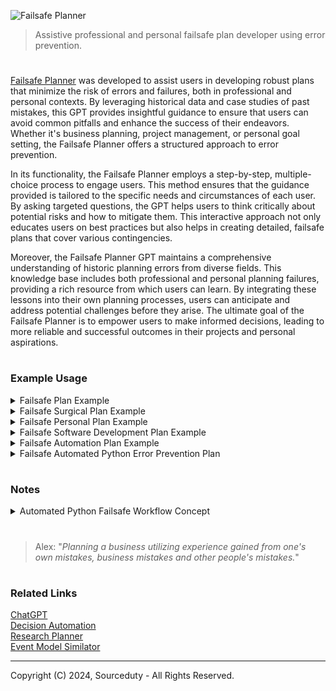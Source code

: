 ![Failsafe Planner](https://github.com/user-attachments/assets/da9636d9-3146-468b-81d8-013cc9fcbf40)

> Assistive professional and personal failsafe plan developer using error prevention.

#

[Failsafe Planner](https://chatgpt.com/g/g-QVyo2XUpR-failsafe-planner) was developed to assist users in developing robust plans that minimize the risk of errors and failures, both in professional and personal contexts. By leveraging historical data and case studies of past mistakes, this GPT provides insightful guidance to ensure that users can avoid common pitfalls and enhance the success of their endeavors. Whether it's business planning, project management, or personal goal setting, the Failsafe Planner offers a structured approach to error prevention.

In its functionality, the Failsafe Planner employs a step-by-step, multiple-choice process to engage users. This method ensures that the guidance provided is tailored to the specific needs and circumstances of each user. By asking targeted questions, the GPT helps users to think critically about potential risks and how to mitigate them. This interactive approach not only educates users on best practices but also helps in creating detailed, failsafe plans that cover various contingencies.

Moreover, the Failsafe Planner GPT maintains a comprehensive understanding of historic planning errors from diverse fields. This knowledge base includes both professional and personal planning failures, providing a rich resource from which users can learn. By integrating these lessons into their own planning processes, users can anticipate and address potential challenges before they arise. The ultimate goal of the Failsafe Planner is to empower users to make informed decisions, leading to more reliable and successful outcomes in their projects and personal aspirations.

#
### Example Usage

<details><summary>Failsafe Plan Example</summary>
<br>

#### Failsafe Plan Example

#### Objective:
Create a failsafe plan for launching a new product in a tech company to avoid common business planning errors.

#### Step 1: Define Clear Objectives
- **Primary Goal:** Successfully launch the new product by Q3 2024.
- **Secondary Goals:**
  - Achieve a 10% market share within the first year.
  - Gain positive reviews from at least 75% of early adopters.
  - Ensure the product has less than 1% defect rate.

#### Step 2: Identify Potential Risks and Historic Errors
1. **Insufficient Market Research**
   - **Historic Example:** Nokia's failure to adapt to smartphone trends due to poor market research.
   - **Mitigation Strategy:** Conduct comprehensive market research including competitor analysis, customer surveys, and trend analysis.

2. **Inadequate Product Testing**
   - **Historic Example:** Samsung Galaxy Note 7 battery explosions due to insufficient testing.
   - **Mitigation Strategy:** Implement rigorous multi-phase testing (alpha, beta, and stress tests) to identify and fix defects before launch.

3. **Poor Project Management**
   - **Historic Example:** Boeing 737 MAX delays and issues due to project management failures.
   - **Mitigation Strategy:** Adopt Agile project management techniques with regular sprints, reviews, and clear milestones.

4. **Ineffective Marketing Strategy**
   - **Historic Example:** New Coke’s failed marketing campaign which alienated its core consumers.
   - **Mitigation Strategy:** Develop a well-researched marketing plan with a focus on target demographics, value propositions, and phased marketing efforts.

5. **Supply Chain Disruptions**
   - **Historic Example:** COVID-19 pandemic causing global supply chain breakdowns.
   - **Mitigation Strategy:** Establish multiple suppliers, maintain a buffer inventory, and have contingency plans for supply chain disruptions.

#### Step 3: Develop a Detailed Action Plan
1. **Market Research**
   - Conduct surveys and focus groups.
   - Analyze competitors’ strengths and weaknesses.
   - Use analytics tools to predict market trends.

2. **Product Development and Testing**
   - Develop prototypes and conduct internal testing.
   - Perform beta testing with a select group of customers.
   - Implement feedback and conduct final stress tests.

3. **Project Management**
   - Set up an Agile project management framework.
   - Define clear milestones and deliverables.
   - Hold regular sprint reviews and adjust plans as necessary.

4. **Marketing and Promotion**
   - Create a comprehensive marketing plan targeting specific customer segments.
   - Develop promotional materials and plan a phased release.
   - Engage with influencers and early adopters for product endorsements.

5. **Supply Chain Management**
   - Identify and establish relationships with multiple suppliers.
   - Maintain a safety stock of critical components.
   - Develop contingency plans for potential supply chain issues.

#### Step 4: Monitor and Review
- **Regular Reviews:** Schedule bi-weekly project review meetings to assess progress and address issues.
- **Feedback Mechanism:** Set up a feedback loop with customers and stakeholders to identify and resolve issues promptly.
- **Risk Assessment:** Continuously monitor for new risks and update the failsafe plan accordingly.

#### Step 5: Post-Launch Evaluation
- **Performance Analysis:** Assess the product’s performance against initial goals (market share, customer satisfaction, defect rates).
- **Lessons Learned:** Conduct a post-mortem analysis to understand what worked and what didn’t.
- **Continuous Improvement:** Use insights from the evaluation to improve future product launches and refine the failsafe plan.

#### Conclusion
By learning from historic business planning errors and implementing these strategies, the tech company can significantly reduce the risk of failure and increase the chances of a successful product launch.

<br>
</details>

<details><summary>Failsafe Surgical Plan Example</summary>
<br>

#### Failsafe Surgical Plan Example

**Objective:**
To create a comprehensive and failsafe surgical plan to ensure patient safety, successful surgery outcomes, and minimize the risk of errors.

---

#### Pre-Operative Phase

1. **Patient Assessment:**
   - Detailed medical history review.
   - Comprehensive physical examination.
   - Necessary diagnostic tests (e.g., blood work, imaging).
   - Allergies and current medications check.

2. **Surgical Team Briefing:**
   - Confirm roles and responsibilities of each team member.
   - Review patient's case and surgical procedure.
   - Discuss potential complications and contingency plans.
   - Ensure all team members are aware of the surgical checklist.

3. **Informed Consent:**
   - Discuss the procedure, risks, benefits, and alternatives with the patient.
   - Ensure the patient fully understands and signs the consent form.

4. **Equipment and Supplies Check:**
   - Verify availability and functionality of all necessary surgical instruments and equipment.
   - Prepare sterile packs and ensure sterility.

5. **Pre-Operative Patient Preparation:**
   - Confirm patient identity and surgical site.
   - Mark the surgical site.
   - Administer pre-operative medications as needed.
   - Ensure patient fasting protocols are followed.

---

#### Intra-Operative Phase

1. **Time-Out Procedure:**
   - Conduct a final verification of patient identity, surgical site, and procedure.
   - Confirm the availability of necessary equipment and instruments.
   - Ensure all team members are present and attentive.

2. **Anesthesia Monitoring:**
   - Continuously monitor the patient's vital signs and anesthesia levels.
   - Have emergency drugs and equipment readily available.

3. **Surgical Procedure:**
   - Follow the standardized surgical protocol.
   - Maintain a sterile environment throughout the surgery.
   - Communicate effectively with the team regarding each step and any changes.

4. **Complication Management:**
   - Be prepared for potential complications (e.g., bleeding, infection).
   - Have a contingency plan and necessary supplies for emergency situations.

---

#### Post-Operative Phase

1. **Immediate Post-Operative Care:**
   - Transfer the patient to the recovery area.
   - Monitor vital signs and recovery from anesthesia.
   - Manage pain and other post-operative symptoms.

2. **Post-Operative Instructions:**
   - Provide the patient and family with detailed post-operative care instructions.
   - Schedule follow-up appointments.
   - Educate on signs of complications and when to seek medical attention.

3. **Documentation:**
   - Complete and review all surgical records and documentation.
   - Record any intra-operative events and complications.
   - Update the patient's medical records.

4. **Team Debrief:**
   - Conduct a debriefing session with the surgical team to discuss the procedure and any issues encountered.
   - Identify areas for improvement and update protocols as necessary.

---

### Quality Assurance and Continuous Improvement

1. **Regular Training and Drills:**
   - Conduct regular training sessions for the surgical team.
   - Perform drills for emergency scenarios.

2. **Feedback Loop:**
   - Establish a system for collecting feedback from patients and staff.
   - Use feedback to improve procedures and protocols.

3. **Audit and Review:**
   - Regularly audit surgical outcomes and adherence to protocols.
   - Review and update the surgical plan based on audit findings.

4. **Technology and Innovation:**
   - Stay updated with the latest advancements in surgical techniques and equipment.
   - Implement new technologies that enhance patient safety and surgical outcomes.

---

This failsafe surgical plan aims to minimize errors, ensure patient safety, and improve surgical outcomes through meticulous planning, thorough communication, and continuous improvement.

<br>
</details>

<details><summary>Failsafe Personal Plan Example</summary>
<br>

Example Failsafe Personal Plan

1. Goal Setting

   a. Clearly define short-term and long-term goals.

   b. Ensure goals are SMART (Specific, Measurable, Achievable, Relevant, Time-bound).

2. Financial Planning

   a. Create a detailed budget including income, expenses, savings, and investments.

   b. Set up an emergency fund covering at least 6 months of living expenses.

   c. Regularly review and adjust the budget as needed.

3. Health and Well-being

   a. Schedule regular medical check-ups and follow a healthy lifestyle.

   b. Incorporate regular physical activity into the daily routine.

   c. Prioritize mental health by managing stress through hobbies, meditation, or therapy.

4. Professional Development

   a. Set clear career objectives and milestones.

   b. Identify necessary skills and pursue relevant training or education.

   c. Network with professionals in the field to seek mentorship and opportunities.

5. Time Management

   a. Use a calendar or planner to schedule daily activities and tasks.

   b. Prioritize tasks based on urgency and importance.

   c. Allocate time for relaxation and recreation to avoid burnout.

6. Relationship Building

   a. Maintain regular communication with family and friends.

   b. Resolve conflicts promptly and amicably.

   c. Invest time in nurturing meaningful relationships.

7. Contingency Planning

   a. Identify potential risks (financial, health, career, etc.) and develop mitigation strategies.

   b. Create a list of emergency contacts and resources.

   c. Review and update the contingency plan regularly.

8. Continuous Improvement

   a. Reflect on personal progress and setbacks periodically.

   b. Seek feedback from trusted individuals to identify areas for improvement.

   c. Stay informed about new methods and strategies for personal growth.

9. Documentation and Record Keeping

   a. Maintain a record of important documents (financial, medical, legal).

   b. Store documents securely and ensure easy access when needed.

   c. Regularly update and review documents to keep them current.

10. Review and Adapt

    a. Schedule regular reviews of the personal plan (monthly, quarterly, annually).

    b. Adjust goals and strategies based on changes in circumstances or priorities.

    c. Celebrate achievements and set new objectives to stay motivated.

By following this structured plan, you can ensure a comprehensive approach to personal development and minimize the risk of failures or setbacks.

<br>
</details>

<details><summary>Failsafe Software Development Plan Example</summary>
<br>

#### Failsafe Software Development Plan

Project Initialization

Begin by defining the project scope and objectives, ensuring all stakeholders have a clear understanding of the project's purpose. Identify all key stakeholders and document their requirements. Create a detailed project timeline with specific milestones to track progress and ensure timely delivery.

Requirements Gathering

Conduct thorough interviews and surveys with stakeholders to gather comprehensive requirements. Document both functional and non-functional requirements meticulously. Prioritize these requirements based on stakeholder input and overall project goals, ensuring that critical features are addressed first.

Feasibility Analysis

Perform a technical feasibility study to assess the suitability of the chosen technology stack, considering factors such as scalability, maintainability, and performance. Conduct a financial feasibility analysis to ensure the project remains within budget. Evaluate potential project risks and develop mitigation strategies to address them proactively.

Planning and Design

Create a detailed project plan outlining specific tasks, resources, and timelines. Develop comprehensive system architecture and design documents that serve as blueprints for development. Conduct design reviews with stakeholders to obtain their approval and ensure alignment with project objectives.

Development Phase

Establish a robust version control system and development environment to facilitate smooth collaboration among team members. Follow agile development practices, implementing iterative sprints to deliver incremental value. Implement rigorous code reviews and automated testing processes to maintain high code quality.

Quality Assurance

Develop a comprehensive testing plan that covers unit, integration, system, and acceptance testing. Conduct regular code reviews and perform static code analysis to identify potential issues early. Engage real users in usability testing to ensure the software meets user needs and expectations.

Risk Management

Identify potential risks that could impact the project and assess their severity. Develop contingency plans for each identified risk to ensure the project can continue smoothly in case issues arise. Regularly review and update the risk management plans to address new risks as they emerge.

Documentation

Maintain detailed and up-to-date documentation of the codebase, system architecture, and user guides. Ensure that all documentation is easily accessible to team members and stakeholders. Create comprehensive training materials to facilitate smooth onboarding and usage for end-users.

Deployment

Develop a deployment strategy that includes detailed roll-back procedures to handle potential issues during deployment. Conduct thorough pre-deployment testing in a staging environment to ensure the software functions as expected. Execute the deployment plan meticulously and monitor the system for any post-deployment issues.

Maintenance and Support

Establish a support plan with clearly defined Service Level Agreements (SLAs) to address user issues promptly. Monitor system performance continuously and address any issues that arise swiftly. Schedule regular maintenance updates and patches to keep the software secure and up-to-date.

Post-Implementation Review

Conduct a comprehensive post-implementation review to evaluate the project's success and identify areas for improvement. Gather feedback from stakeholders and end-users to understand their satisfaction with the final product. Document lessons learned and best practices to inform future projects.

Continuous Improvement

Implement a process for ongoing improvement based on feedback received during the post-implementation review. Stay updated with the latest technology trends and industry best practices to ensure the software remains relevant and competitive. Foster a culture of continuous learning and adaptation within the team to drive ongoing innovation and improvement.

<br>
</details>

<details><summary>Failsafe Automation Plan Example</summary>
<br>

#### Failsafe Automation Plan Example

The primary objective of this plan is to automate the assembly line to enhance efficiency and reduce manual errors. This plan encompasses the automation of the assembly line for product X, including the integration of machinery, software, and employee training. A thorough risk assessment has identified potential risks such as machine malfunctions, software bugs, power outages, employee resistance or misuse, and data loss.

To mitigate these risks, several preventative measures will be implemented. Regular maintenance schedules and the use of high-quality, reliable machinery with redundant critical components will address machine malfunctions. Rigorous testing before deployment, continuous monitoring, and updates, along with backup systems, will handle software bugs. Power outages will be mitigated with Uninterruptible Power Supply (UPS) systems and backup generators. Comprehensive training programs, clear user manuals, guidelines, and regular refresher courses will reduce employee resistance and misuse. Data loss will be prevented through daily backups, secure cloud storage solutions, and a disaster recovery plan.

The implementation of the automation plan will occur in three phases. The initial setup phase involves installing and configuring machinery, integrating software systems, and conducting initial testing. The pilot run phase will operate the system in a controlled environment to identify and resolve issues while collecting feedback. The full deployment phase includes training all relevant employees, rolling out the system across the assembly line, and continuous monitoring and adjustments as necessary.

Monitoring and evaluation will be conducted through continuous monitoring of machinery and software performance, regular feedback sessions with employees, and monthly review meetings to assess system effectiveness. Adjustments will be made based on performance data and feedback. In case of system failure, the contingency plan includes an immediate switch to manual operation, use of backup systems and data, and urgent technical support for repairs. Regular reviews and updates of failsafe measures will be conducted to ensure preparedness.

Comprehensive documentation and reporting will be maintained, including detailed logs of all maintenance and updates, documentation of training sessions, and employee feedback. Regular reports on system performance and incidents will be prepared. The plan encourages continuous improvement by regularly reviewing and enhancing the automation plan, staying updated with the latest technologies and best practices, and fostering a culture of continuous improvement among employees.

Finally, the plan requires approval and sign-off from senior management. All stakeholders will be informed and on board before official sign-off and implementation.

<br>
</details>

<details><summary>Failsafe Automated Python Error Prevention Plan</summary>
<br>

This is an example of an automated Python failsafe plan, designed to prevent errors in a data processing script. The plan includes error handling, logging, and validation steps to ensure robust and reliable execution.

```
import logging
from datetime import datetime
import os

# Step 1: Setup logging
log_filename = datetime.now().strftime('log_%Y_%m_%d_%H_%M_%S.log')
logging.basicConfig(filename=log_filename, level=logging.INFO,
                    format='%(asctime)s:%(levelname)s:%(message)s')

def log_and_raise(exception, message):
    logging.error(message)
    raise exception(message)

# Step 2: Validate Input Data
def validate_data(data):
    if not isinstance(data, list):
        log_and_raise(TypeError, "Input data should be a list")
    if not all(isinstance(i, (int, float)) for i in data):
        log_and_raise(ValueError, "All items in the input data should be integers or floats")

# Step 3: Process Data
def process_data(data):
    validate_data(data)
    try:
        # Example processing: calculate the square of each number
        result = [x**2 for x in data]
        logging.info("Data processed successfully")
        return result
    except Exception as e:
        log_and_raise(RuntimeError, f"Error during data processing: {e}")

# Step 4: Save Results to File
def save_results(results, filename):
    try:
        with open(filename, 'w') as file:
            for item in results:
                file.write(f"{item}\n")
        logging.info("Results saved successfully")
    except Exception as e:
        log_and_raise(IOError, f"Error saving results to file: {e}")

# Step 5: Main Function to Execute the Workflow
def main(data, output_filename):
    logging.info("Starting data processing workflow")
    try:
        results = process_data(data)
        save_results(results, output_filename)
        logging.info("Workflow completed successfully")
    except Exception as e:
        logging.error(f"Workflow failed: {e}")

if __name__ == "__main__":
    # Example usage
    sample_data = [1, 2, 3, 4, 5]
    output_file = "results.txt"
    main(sample_data, output_file)
```

#### Explanation:

1. **Setup Logging**: Logging is configured to record messages in a log file with a timestamp. The `log_and_raise` function logs an error message and raises an exception to ensure errors are properly handled and recorded.

2. **Validate Input Data**: The `validate_data` function checks if the input data is a list of numbers. If the validation fails, it logs the error and raises an appropriate exception.

3. **Process Data**: The `process_data` function validates the data and processes it (in this case, squaring each number). Any errors during processing are logged and an exception is raised.

4. **Save Results to File**: The `save_results` function writes the processed data to a file. Errors during file operations are logged and an exception is raised.

5. **Main Function**: The `main` function orchestrates the workflow, from data processing to saving results, with logging at each step to track progress and errors.

This failsafe plan ensures that errors are caught early, logged for review, and that the script can handle unexpected issues gracefully.

<br>
</details>

#
### Notes

<details><summary>Automated Python Failsafe Workflow Concept</summary>
<br>

#### Introduction

In today's fast-paced data-driven world, ensuring the reliability and robustness of automated processes is crucial. We propose an advanced Python-based failsafe plan that enhances the reliability and error-handling capabilities of data processing workflows. This solution is designed to catch and log errors early, maintain detailed records of error occurrences, and ensure seamless execution from start to finish.

#### Key Features

1. **Comprehensive Logging**: Our plan incorporates an extensive logging system that captures every step of the workflow. By using the `log_and_raise` function, errors are logged immediately and exceptions are raised, ensuring no error goes unnoticed. This system not only records errors but also logs successful operations, providing a complete audit trail for the entire process.

2. **Input Validation**: To prevent downstream errors, the plan includes a robust input validation step. The `validate_data` function ensures that all input data is in the correct format before any processing occurs. This preemptive measure stops invalid data from causing issues later in the workflow, saving time and reducing the risk of failure.

3. **Error Experience and History Logging**: A unique feature of our failsafe plan is the inclusion of an error history log. The `log_error_history` function maintains a separate log file that records all errors encountered during the workflow. This historical record is invaluable for identifying recurring issues and refining the process to prevent future errors. By learning from past mistakes, the system continuously improves its reliability.

#### Benefits

Implementing this Python failsafe workflow offers numerous benefits:

- **Enhanced Reliability**: By ensuring that errors are caught early and logged thoroughly, the plan significantly enhances the reliability of data processing tasks.
- **Improved Efficiency**: Preemptive input validation and comprehensive error handling reduce downtime and streamline operations.
- **Continuous Improvement**: The error history log provides insights that help in refining the process, leading to continuous improvement and reduced error rates over time.
- **Complete Transparency**: Detailed logging provides a clear audit trail, making it easy to track the workflow's performance and diagnose any issues.

#### Conclusion

An automated Python failsafe plan is a robust solution for ensuring the reliability and efficiency of data processing workflows. By combining comprehensive logging, stringent input validation, and detailed error tracking, it provides a failsafe mechanism that can handle unexpected issues gracefully and continuously improve over time. This innovative approach is essential for any organization looking to enhance the robustness of their automated processes.

<br>
</details>

#

> Alex: "*Planning a business utilizing experience gained from one's own mistakes, business mistakes and other people's mistakes.*"

#
### Related Links

[ChatGPT](https://github.com/sourceduty/ChatGPT)
<br>
[Decision Automation](https://github.com/sourceduty/Decision_Automation)
<br>
[Research Planner](https://github.com/sourceduty/Research_Planner)
<br>
[Event Model Similator](https://github.com/sourceduty/Event_Model_Simulator)

***
Copyright (C) 2024, Sourceduty - All Rights Reserved.
